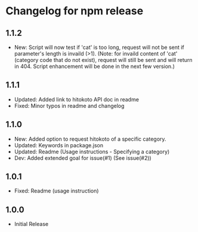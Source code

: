 # Changelog for npm release

## 1.1.2
- New: Script will now test if 'cat' is too long, request will not be sent if parameter's length is invaild (>1).
(Note: for invaild content of 'cat' (category code that do not exist), request will still be sent and will return in 404. Script enhancement will be done in the next few version.)

## 1.1.1
- Updated: Added link to hitokoto API doc in readme
- Fixed: Minor typos in readme and changelog

## 1.1.0
- New: Added option to request hitokoto of a specific category.
- Updated: Keywords in package.json
- Updated: Readme (Usage instructions - Specifying a category)
- Dev: Added extended goal for issue(#1) (See issue(#2))

## 1.0.1
- Fixed: Readme (usage instruction)

## 1.0.0
- Initial Release